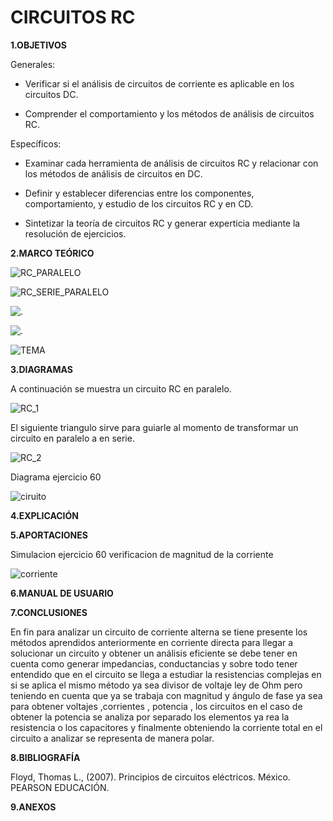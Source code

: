 #  CIRCUITOS RC
**1.OBJETIVOS**

Generales:

- Verificar si el análisis de circuitos de corriente es aplicable en los circuitos DC.

- Comprender el comportamiento y los métodos de análisis de circuitos RC.

Específicos:

- Examinar cada herramienta de análisis de circuitos RC y relacionar con los métodos de análisis de circuitos en DC. 

- Definir y establecer diferencias entre los componentes, comportamiento, y estudio de los circuitos RC y en CD.

- Sintetizar la teoría de circuitos RC y generar experticia mediante la resolución de ejercicios.

**2.MARCO TEÓRICO**

![RC_PARALELO](https://github.com/Katherine01-Arevalo/INVESTIGACION-PARCIAL-2/blob/main/img/RC_PARALELO.png)

![RC_SERIE_PARALELO](https://github.com/Katherine01-Arevalo/INVESTIGACION-PARCIAL-2/blob/main/img/RC_SERIE_PARALELO.png)

![.](https://github.com/Katherine01-Arevalo/INVESTIGACION-PARCIAL-2/blob/main/img/Mapa_Cicuito_serie.jpg)

![.](https://github.com/Katherine01-Arevalo/INVESTIGACION-PARCIAL-2/blob/main/img/Mapa_Circuito_serie2.jpg)

![TEMA](https://github.com/Katherine01-Arevalo/INVESTIGACION-PARCIAL-2/blob/main/img/fallas.png)

**3.DIAGRAMAS**

A continuación se muestra un circuito RC en paralelo.

![RC_1](https://github.com/Katherine01-Arevalo/INVESTIGACION-PARCIAL-2/blob/main/img/RC_1.png)

El siguiente triangulo sirve para guiarle al momento de transformar un circuito en paralelo a en serie. 

![RC_2](https://github.com/Katherine01-Arevalo/INVESTIGACION-PARCIAL-2/blob/main/img/RC_2.png)

Diagrama ejercicio 60 

![ciruito](https://github.com/Katherine01-Arevalo/INVESTIGACION-PARCIAL-2/blob/main/img/CIRCUITO.png)


**4.EXPLICACIÓN**

**5.APORTACIONES**

Simulacion ejercicio 60 verificacion de magnitud de la corriente 

![corriente](https://github.com/Katherine01-Arevalo/INVESTIGACION-PARCIAL-2/blob/main/img/60%20circuito.PNG)

**6.MANUAL DE USUARIO**

**7.CONCLUSIONES**

En fin para analizar un circuito de corriente alterna se tiene presente   los métodos aprendidos anteriormente en corriente directa  para llegar a solucionar un circuito y  obtener un análisis eficiente se debe tener en cuenta como generar impedancias, conductancias y sobre todo tener entendido que en el circuito se llega a estudiar la resistencias complejas en si se aplica el mismo método ya sea divisor de voltaje  ley de Ohm pero teniendo en cuenta que ya se trabaja con magnitud y ángulo de fase ya sea para obtener voltajes ,corrientes , potencia , los circuitos en el caso de obtener la potencia se analiza por separado   los elementos  ya rea la resistencia o los capacitores y finalmente obteniendo la corriente total  en el circuito a analizar se representa de manera polar.

**8.BIBLIOGRAFÍA**

Floyd, Thomas L., (2007). Principios de circuitos eléctricos. México. PEARSON EDUCACIÓN.

**9.ANEXOS**

